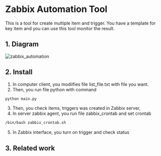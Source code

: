 # Zabbix Automation Tool

This is a tool for create multiple item and trigger. You have a template for key item and you can use this tool monitor the result. 

## 1. Diagram
![zabbix_automation](https://user-images.githubusercontent.com/34707129/59181958-b2a2a380-8b92-11e9-8735-44f64d847760.png)

## 2. Install

1. In computer client, you modiifies file list_file.txt with file you want.
2. Then, you run file python with command 
  ```bash
  python main.py
  ```
3. Then, you check items, triggers was created in Zabbix server,
4. In server zabbix agent, you run file zabbix_crontab and set crontab
  ```bash
  /bin/bash zabbix_crontab.sh
  ```
5. In Zabbix interface, you turn on trigger and check status
## 3. Related work
